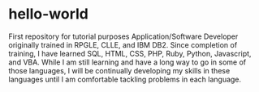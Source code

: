 # hello-world
First repository for tutorial purposes
Application/Software Developer originally trained in RPGLE, CLLE, and IBM DB2. Since completion of training, I have learned SQL, HTML, CSS, PHP, Ruby, Python, Javascript, and VBA. While I am still learning and have a long way to go in some of those languages, I will be continually developing my skills in these languages until I am comfortable tackling problems in each language. 

